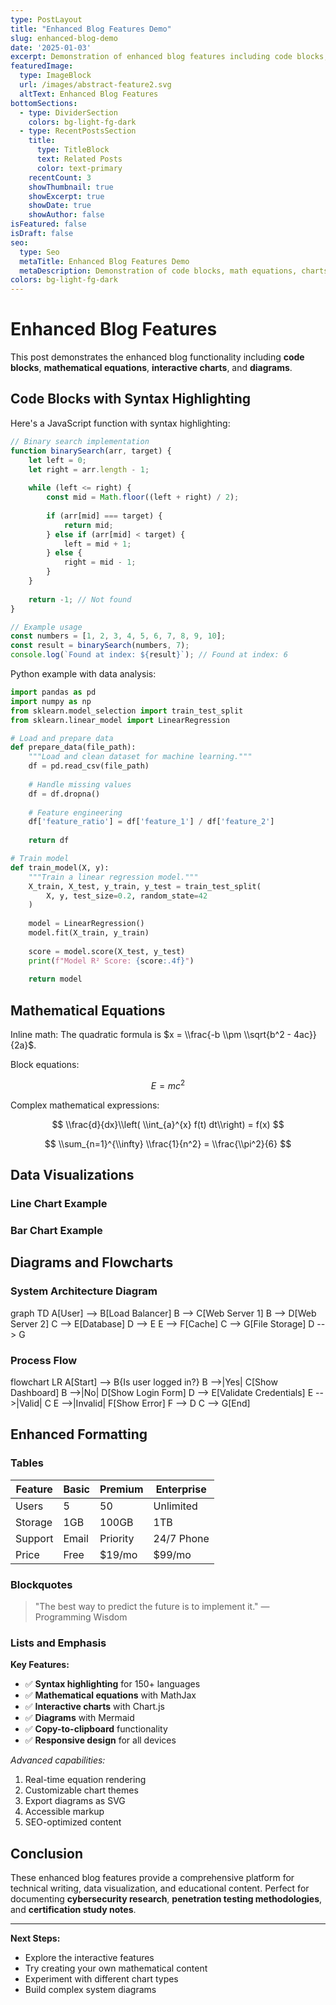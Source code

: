 ```yaml
---
type: PostLayout
title: "Enhanced Blog Features Demo"
slug: enhanced-blog-demo
date: '2025-01-03'
excerpt: Demonstration of enhanced blog features including code blocks, mathematical equations, charts, and diagrams
featuredImage:
  type: ImageBlock
  url: /images/abstract-feature2.svg
  altText: Enhanced Blog Features
bottomSections:
  - type: DividerSection
    colors: bg-light-fg-dark
  - type: RecentPostsSection
    title:
      type: TitleBlock
      text: Related Posts
      color: text-primary
    recentCount: 3
    showThumbnail: true
    showExcerpt: true
    showDate: true
    showAuthor: false
isFeatured: false
isDraft: false
seo:
  type: Seo
  metaTitle: Enhanced Blog Features Demo
  metaDescription: Demonstration of code blocks, math equations, charts and diagrams
colors: bg-light-fg-dark
---
```


# Enhanced Blog Features

This post demonstrates the enhanced blog functionality including **code blocks**, **mathematical equations**, **interactive charts**, and **diagrams**.

## Code Blocks with Syntax Highlighting

Here's a JavaScript function with syntax highlighting:

```javascript
// Binary search implementation
function binarySearch(arr, target) {
    let left = 0;
    let right = arr.length - 1;
    
    while (left <= right) {
        const mid = Math.floor((left + right) / 2);
        
        if (arr[mid] === target) {
            return mid;
        } else if (arr[mid] < target) {
            left = mid + 1;
        } else {
            right = mid - 1;
        }
    }
    
    return -1; // Not found
}

// Example usage
const numbers = [1, 2, 3, 4, 5, 6, 7, 8, 9, 10];
const result = binarySearch(numbers, 7);
console.log(`Found at index: ${result}`); // Found at index: 6
```

Python example with data analysis:

```python
import pandas as pd
import numpy as np
from sklearn.model_selection import train_test_split
from sklearn.linear_model import LinearRegression

# Load and prepare data
def prepare_data(file_path):
    """Load and clean dataset for machine learning."""
    df = pd.read_csv(file_path)
    
    # Handle missing values
    df = df.dropna()
    
    # Feature engineering
    df['feature_ratio'] = df['feature_1'] / df['feature_2']
    
    return df

# Train model
def train_model(X, y):
    """Train a linear regression model."""
    X_train, X_test, y_train, y_test = train_test_split(
        X, y, test_size=0.2, random_state=42
    )
    
    model = LinearRegression()
    model.fit(X_train, y_train)
    
    score = model.score(X_test, y_test)
    print(f"Model R² Score: {score:.4f}")
    
    return model
```

## Mathematical Equations

Inline math: The quadratic formula is $x = \\frac{-b \\pm \\sqrt{b^2 - 4ac}}{2a}$.

Block equations:

$$
E = mc^2
$$

Complex mathematical expressions:

$$
\\frac{d}{dx}\\left( \\int_{a}^{x} f(t) dt\\right) = f(x)
$$

$$
\\sum_{n=1}^{\\infty} \\frac{1}{n^2} = \\frac{\\pi^2}{6}
$$

## Data Visualizations

### Line Chart Example

<Chart 
  type="line"
  title="Website Traffic Growth"
  description="Monthly website visitors over the past year"
  data='{
    "labels": ["Jan", "Feb", "Mar", "Apr", "May", "Jun", "Jul", "Aug", "Sep", "Oct", "Nov", "Dec"],
    "datasets": [{
      "label": "Visitors",
      "data": [1200, 1400, 1800, 2100, 2500, 2800, 3200, 3600, 3900, 4200, 4500, 4800],
      "borderColor": "rgb(99, 102, 241)",
      "backgroundColor": "rgba(99, 102, 241, 0.1)",
      "fill": true
    }]
  }'
/>

### Bar Chart Example

<Chart 
  type="bar"
  title="Programming Language Popularity"
  description="Survey results from 1000 developers"
  data='{
    "labels": ["JavaScript", "Python", "Java", "TypeScript", "C#", "Go"],
    "datasets": [{
      "label": "Developers",
      "data": [650, 580, 420, 380, 350, 180],
      "backgroundColor": [
        "rgba(255, 99, 132, 0.8)",
        "rgba(54, 162, 235, 0.8)",
        "rgba(255, 205, 86, 0.8)",
        "rgba(75, 192, 192, 0.8)",
        "rgba(153, 102, 255, 0.8)",
        "rgba(255, 159, 64, 0.8)"
      ]
    }]
  }'
/>

## Diagrams and Flowcharts

### System Architecture Diagram

<Mermaid>
graph TD
    A[User] --> B[Load Balancer]
    B --> C[Web Server 1]
    B --> D[Web Server 2]
    C --> E[Database]
    D --> E
    E --> F[Cache]
    C --> G[File Storage]
    D --> G
</Mermaid>

### Process Flow

<Mermaid>
flowchart LR
    A[Start] --> B{Is user logged in?}
    B -->|Yes| C[Show Dashboard]
    B -->|No| D[Show Login Form]
    D --> E[Validate Credentials]
    E -->|Valid| C
    E -->|Invalid| F[Show Error]
    F --> D
    C --> G[End]
</Mermaid>

## Enhanced Formatting

### Tables

| Feature | Basic | Premium | Enterprise |
|---------|-------|---------|------------|
| Users | 5 | 50 | Unlimited |
| Storage | 1GB | 100GB | 1TB |
| Support | Email | Priority | 24/7 Phone |
| Price | Free | $19/mo | $99/mo |

### Blockquotes

> "The best way to predict the future is to implement it."
> — Programming Wisdom

### Lists and Emphasis

**Key Features:**
- ✅ **Syntax highlighting** for 150+ languages
- ✅ **Mathematical equations** with MathJax
- ✅ **Interactive charts** with Chart.js
- ✅ **Diagrams** with Mermaid
- ✅ **Copy-to-clipboard** functionality
- ✅ **Responsive design** for all devices

*Advanced capabilities:*
1. Real-time equation rendering
2. Customizable chart themes
3. Export diagrams as SVG
4. Accessible markup
5. SEO-optimized content

## Conclusion

These enhanced blog features provide a comprehensive platform for technical writing, data visualization, and educational content. Perfect for documenting **cybersecurity research**, **penetration testing methodologies**, and **certification study notes**.

---

**Next Steps:**
- Explore the interactive features
- Try creating your own mathematical content
- Experiment with different chart types
- Build complex system diagrams
